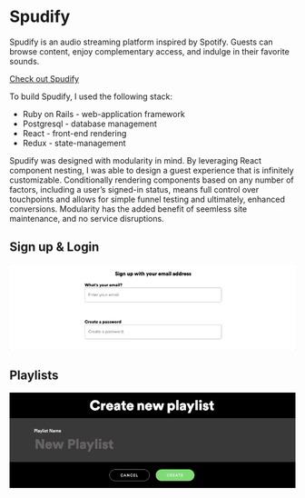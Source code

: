 # Spudify
Spudify is an audio streaming platform inspired by Spotify.  Guests can browse content,  enjoy complementary access, and indulge in their favorite sounds.


[Check out Spudify](https://spudify.herokuapp.com/#/us)

To build Spudify, I used the following stack:
  * Ruby on Rails - web-application framework
  * Postgresql - database management
  * React - front-end rendering
  * Redux - state-management

Spudify was designed with modularity in mind.  By leveraging React component nesting, I was able to design a guest experience that is infinitely customizable.  Conditionally rendering components based on any number of factors, including a user’s signed-in status, means full control over touchpoints and allows for simple funnel testing and ultimately, enhanced conversions. Modularity has the added benefit of seemless site maintenance, and no service disruptions.

## Sign up & Login

![](signup.gif)


## Playlists
![alt text](playlist.gif)

